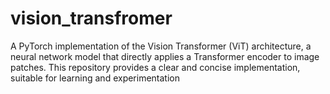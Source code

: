 # vision_transfromer
A PyTorch implementation of the Vision Transformer (ViT) architecture, a neural network model that directly applies a Transformer encoder to image patches. This repository provides a clear and concise implementation, suitable for learning and experimentation
